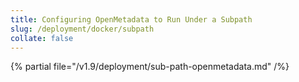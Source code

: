 ```yaml
---
title: Configuring OpenMetadata to Run Under a Subpath
slug: /deployment/docker/subpath
collate: false
---
```


{% partial file="/v1.9/deployment/sub-path-openmetadata.md" /%}
